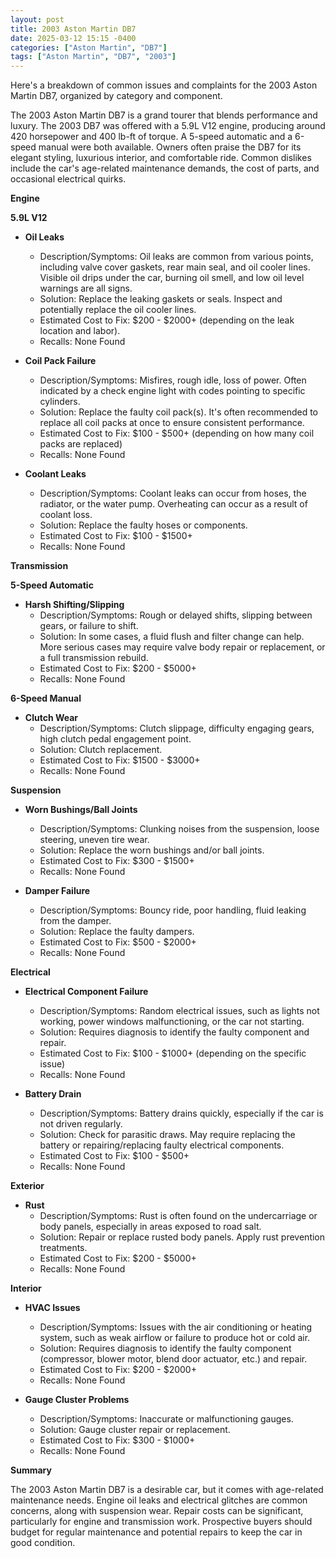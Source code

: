 ```yaml
---
layout: post
title: 2003 Aston Martin DB7
date: 2025-03-12 15:15 -0400
categories: ["Aston Martin", "DB7"]
tags: ["Aston Martin", "DB7", "2003"]
---
```

Here's a breakdown of common issues and complaints for the 2003 Aston Martin DB7, organized by category and component.

The 2003 Aston Martin DB7 is a grand tourer that blends performance and luxury. The 2003 DB7 was offered with a 5.9L V12 engine, producing around 420 horsepower and 400 lb-ft of torque. A 5-speed automatic and a 6-speed manual were both available. Owners often praise the DB7 for its elegant styling, luxurious interior, and comfortable ride. Common dislikes include the car's age-related maintenance demands, the cost of parts, and occasional electrical quirks.

**Engine**

**5.9L V12**

*   **Oil Leaks**
    *   Description/Symptoms: Oil leaks are common from various points, including valve cover gaskets, rear main seal, and oil cooler lines. Visible oil drips under the car, burning oil smell, and low oil level warnings are all signs.
    *   Solution: Replace the leaking gaskets or seals. Inspect and potentially replace the oil cooler lines.
    *   Estimated Cost to Fix: $200 - $2000+ (depending on the leak location and labor).
    *   Recalls: None Found

*   **Coil Pack Failure**
    *   Description/Symptoms: Misfires, rough idle, loss of power. Often indicated by a check engine light with codes pointing to specific cylinders.
    *   Solution: Replace the faulty coil pack(s). It's often recommended to replace all coil packs at once to ensure consistent performance.
    *   Estimated Cost to Fix: $100 - $500+ (depending on how many coil packs are replaced)
    *   Recalls: None Found

*   **Coolant Leaks**
    *   Description/Symptoms: Coolant leaks can occur from hoses, the radiator, or the water pump. Overheating can occur as a result of coolant loss.
    *   Solution: Replace the faulty hoses or components.
    *   Estimated Cost to Fix: $100 - $1500+
    *   Recalls: None Found

**Transmission**

**5-Speed Automatic**

*   **Harsh Shifting/Slipping**
    *   Description/Symptoms: Rough or delayed shifts, slipping between gears, or failure to shift.
    *   Solution: In some cases, a fluid flush and filter change can help. More serious cases may require valve body repair or replacement, or a full transmission rebuild.
    *   Estimated Cost to Fix: $200 - $5000+
    *   Recalls: None Found

**6-Speed Manual**

*   **Clutch Wear**
    *   Description/Symptoms: Clutch slippage, difficulty engaging gears, high clutch pedal engagement point.
    *   Solution: Clutch replacement.
    *   Estimated Cost to Fix: $1500 - $3000+
    *   Recalls: None Found

**Suspension**

*   **Worn Bushings/Ball Joints**
    *   Description/Symptoms: Clunking noises from the suspension, loose steering, uneven tire wear.
    *   Solution: Replace the worn bushings and/or ball joints.
    *   Estimated Cost to Fix: $300 - $1500+
    *   Recalls: None Found

*   **Damper Failure**
    * Description/Symptoms: Bouncy ride, poor handling, fluid leaking from the damper.
    * Solution: Replace the faulty dampers.
    * Estimated Cost to Fix: $500 - $2000+
    * Recalls: None Found

**Electrical**

*   **Electrical Component Failure**
    *   Description/Symptoms: Random electrical issues, such as lights not working, power windows malfunctioning, or the car not starting.
    *   Solution: Requires diagnosis to identify the faulty component and repair.
    *   Estimated Cost to Fix: $100 - $1000+ (depending on the specific issue)
    *   Recalls: None Found

*   **Battery Drain**
    *   Description/Symptoms: Battery drains quickly, especially if the car is not driven regularly.
    *   Solution: Check for parasitic draws. May require replacing the battery or repairing/replacing faulty electrical components.
    *   Estimated Cost to Fix: $100 - $500+
    *   Recalls: None Found

**Exterior**

*   **Rust**
    *   Description/Symptoms: Rust is often found on the undercarriage or body panels, especially in areas exposed to road salt.
    *   Solution: Repair or replace rusted body panels. Apply rust prevention treatments.
    *   Estimated Cost to Fix: $200 - $5000+
    *   Recalls: None Found

**Interior**

*   **HVAC Issues**
    *   Description/Symptoms: Issues with the air conditioning or heating system, such as weak airflow or failure to produce hot or cold air.
    *   Solution: Requires diagnosis to identify the faulty component (compressor, blower motor, blend door actuator, etc.) and repair.
    *   Estimated Cost to Fix: $200 - $2000+
    *   Recalls: None Found

*   **Gauge Cluster Problems**
    *   Description/Symptoms: Inaccurate or malfunctioning gauges.
    *   Solution: Gauge cluster repair or replacement.
    *   Estimated Cost to Fix: $300 - $1000+
    *   Recalls: None Found

**Summary**

The 2003 Aston Martin DB7 is a desirable car, but it comes with age-related maintenance needs. Engine oil leaks and electrical glitches are common concerns, along with suspension wear. Repair costs can be significant, particularly for engine and transmission work. Prospective buyers should budget for regular maintenance and potential repairs to keep the car in good condition.

